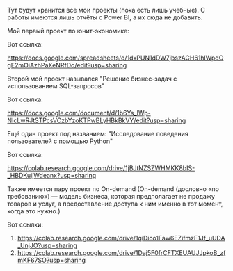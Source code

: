 Тут будут хранится все мои проекты (пока есть лишь учебные). С работы имеются лишь отчёты с Power BI, а их сюда не добавить.


Мой первый проект по юнит-экономике: 

Вот ссылка: 
    
https://docs.google.com/spreadsheets/d/1dxPUN1dDW7jbszACH61hlWpdOgE2mOiAzhPaXeNRfDo/edit?usp=sharing


Второй мой проект назывался "Решение бизнес-задач с использованием SQL-запросов"

Вот ссылка: 
   
https://docs.google.com/document/d/1b6Ys_lWp-NIcLwRJtSTPcsVCzbYzoKTPwBLyHBkBkVY/edit?usp=sharing


Ещё один проект под названием: "Исследование поведения пользователей с помощью Python"

Вот ссылка: 
   
https://colab.research.google.com/drive/1jBJtNZSZWHMKK8bIS-_HBDKuijWdeanx?usp=sharing


Также имеется пару проект по On-demand (On-demand (дословно «по требованию») — модель бизнеса, которая предполагает не продажу товаров и услуг, а предоставление доступа к ним именно в тот момент, когда это нужно.)

Вот ссылки:
1. https://colab.research.google.com/drive/1qiDico1Faw6EZifmzF1Jf_uUDA_UnjJO?usp=sharing
2. https://colab.research.google.com/drive/1Daj5F0frCFTXEUAUJJpkoB_zfmKF67SO?usp=sharing

